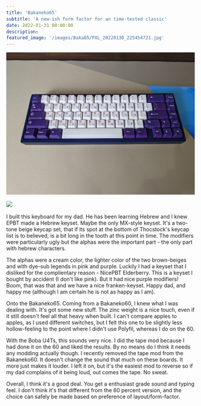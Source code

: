 ```yaml
---
title: 'Bakaneko65'
subtitle: 'A new-ish form factor for an time-tested classic'
date: 2022-01-31 00:00:00
description: 
featured_image: '/images/Baka65/PXL_20220130_225454721.jpg'
---
```


![](/images/PXL_20220131_003638905.jpg)

![](/images/PXL_20220130_225600824.jpggit)

I built this keyboard for my dad. He has been learning Hebrew and I knew EPBT made a Hebrew keyset. Maybe the only MX-style keyset. It's a two-tone beige keycap set, that if its spot at the bottom of Thocstock's keycap list is to believed, is a bit long in the tooth at this point in time. The modifiers were particularly ugly but the alphas were the important part - the only part with hebrew characters. 

The alphas were a cream color, the lighter color of the two brown-beiges and with dye-sub legends in pink and purple. Luckily I had a keyset that I disliked for the complientary reason - NicePBT Elderberry. This is a keyset I bought by accident (I don't like pink). But it had nice purple modifiers! Boom, that was that and we have a nice franken-keyset. Happy dad, and happy me (although I am certain he is not as happy as I am). 

Onto the Bakaneko65. Coming from a Bakaneko60, I knew what I was dealing with. It's got some new stuff. The zinc weight is a nice touch, even if it still doesn't feel all that heavy when built. I can't compare apples to apples, as I used different switches, but I felt this one to be slightly less hollow-feeling to the point where I didn't use Polyfil, whereas I do on the  60.

With the Boba U4Ts, this sounds very nice. I did the tape mod because I had done it on the 60 and liked the results. By no means do I think it needs any modding actually though. I recently removed the tape mod from the Bakaneko60. It doesn't change the sound that much on these boards. It more just makes it louder. I left it on, but it's the easiest mod to reverse so if my dad complains of it being loud, out comes the tape. No sweat.

Overall, I think it's a good deal. You get a enthusiast grade sound and typing feel. I don't think it's that different from the 60 percent version, and the choice can safely be made based on preference of layout/form-factor.